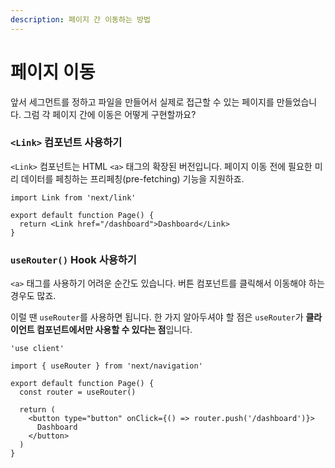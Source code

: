 ```yaml
---
description: 페이지 간 이동하는 방법
---
```


# 페이지 이동

앞서 세그먼트를 정하고 파일을 만들어서 실제로 접근할 수 있는 페이지를 만들었습니다. 그럼 각 페이지 간에 이동은 어떻게 구현할까요?

### `<Link>` 컴포넌트 사용하기

`<Link>` 컴포넌트는 HTML `<a>` 태그의 확장된 버전입니다. 페이지 이동 전에 필요한 미리 데이터를 페칭하는 프리페칭(pre-fetching) 기능을 지원하죠.&#x20;

```tsx
import Link from 'next/link'
 
export default function Page() {
  return <Link href="/dashboard">Dashboard</Link>
}
```



### `useRouter()` Hook 사용하기

`<a>` 태그를 사용하기 어려운 순간도 있습니다. 버튼 컴포넌트를 클릭해서 이동해야 하는 경우도 많죠.&#x20;

이럴 땐 `useRouter`를 사용하면 됩니다. 한 가지 알아두셔야 할 점은 `useRouter`가 **클라이언트 컴포넌트에서만 사용할 수 있다는 점**입니다.

```tsx
'use client'
 
import { useRouter } from 'next/navigation'
 
export default function Page() {
  const router = useRouter()
 
  return (
    <button type="button" onClick={() => router.push('/dashboard')}>
      Dashboard
    </button>
  )
}
```















